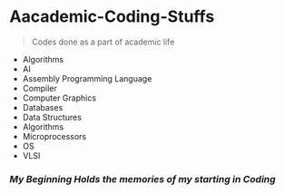 # Aacademic-Coding-Stuffs
> Codes done as a part of academic life
- Algorithms
- AI
- Assembly Programming Language
- Compiler
- Computer Graphics
- Databases
- Data Structures
- Algorithms
- Microprocessors
- OS
- VLSI

### _My Beginning Holds the memories of my starting in Coding_

